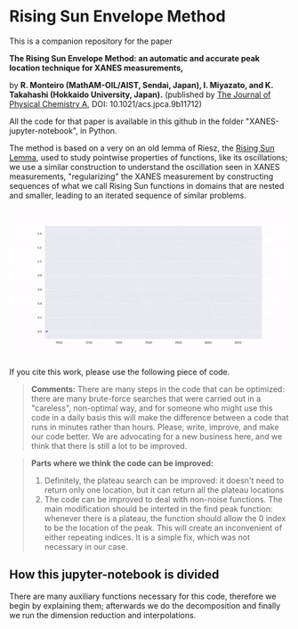 

# Rising Sun Envelope Method

This is a companion repository for the paper  


**The Rising Sun Envelope Method: an automatic and accurate peak location technique for XANES measurements,**

by __R. Monteiro (MathAM-OIL/AIST, Sendai, Japan), I. Miyazato, and K. Takahashi (Hokkaido University, Japan).__ (published by  <a href=https://pubs.acs.org/doi/10.1021/acs.jpca.9b11712>The Journal of Physical Chemistry A</a>, DOI: 10.1021/acs.jpca.9b11712)

 All the code for that paper is available in this github in the folder "XANES-jupyter-notebook", in Python.

The method is based on a very on an old  lemma of Riesz, the  <a href="https://en.wikipedia.org/wiki/Rising_sun_lemma">Rising Sun Lemma</a>, used to study pointwise properties of functions, like its oscillations; we  use a similar construction to understand the oscillation seen in XANES measurements, "regularizing" the XANES measurement by constructing sequences of what we call Rising Sun functions in domains that are nested and smaller, leading to an iterated sequence of similar problems.


![An example of the Rising Sun Envelope Method in practice](https://github.com/rafael-a-monteiro-math/Rising_Sun_Envelope_Method/blob/master/docs/xanes-optimize.gif)

If you cite this work, please use the following piece of code. 

<blockquote>
 <b>Comments:</b>
There are many steps in the code that can be optimized: there are many brute-force searches that were carried out in a "careless", non-optimal way, and for someone who might use this code in a daily basis this will make the difference between a code that runs in minutes rather than hours. Please, write, improve, and make our code better. We are advocating for a new business here, and we think that there is still a lot to be improved. 
</blockquote>

<blockquote>
  <b>Parts where we think the code can be improved:</b>
 <ol>
<li> Definitely, the plateau search can be improved: it doesn't need to return only one location, but it can return all the plateau locations</li>
<li>The code can be improved to deal with non-noise functions. The main modification should be interted in the find peak function: whenever there is a plateau, the function should allow the 0 index to be the location of the peak. This will create an inconvenient of either repeating indices. It is a simple fix, which was not necessary in our case. </li>
  </ol>
</blockquote>

## How this jupyter-notebook is divided

There are many auxiliary functions necessary for this code, therefore we begin by explaining them; afterwards we do the decomposition and finally we run the dimension reduction and interpolations.

